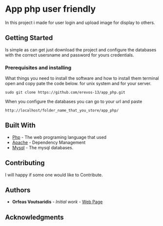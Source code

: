 # App php user friendly 

In this project i made for user login and upload image for display to others.

## Getting Started

Is simple as can get just download the project and configure the databases with the correct usersname and password for yours 
credentials.

### Prerequisites and installing

What things you need to install the software and how to install them terminal open and copy pate the code below.
for unix system and for your server.

```
sudo git clone https://github.com/erevos-13/app_php.git
```

When you configure the databases you can go to your url and paste

```
http://localhost/folder_name_that_you_store/app_php/
```


## Built With

* [Php](https://secure.php.net/) - The web programing language that used
* [Apache](https://www.apache.org/) - Dependency Management
* [Mysql](https://www.mysql.com/) - The mysql databases. 


## Contributing

I will happy if some one would like to Contribute.



## Authors

* **Orfeas Voutsaridis** - *Initial work* - [Web Page](https://github.com/erevos-13)





## Acknowledgments

